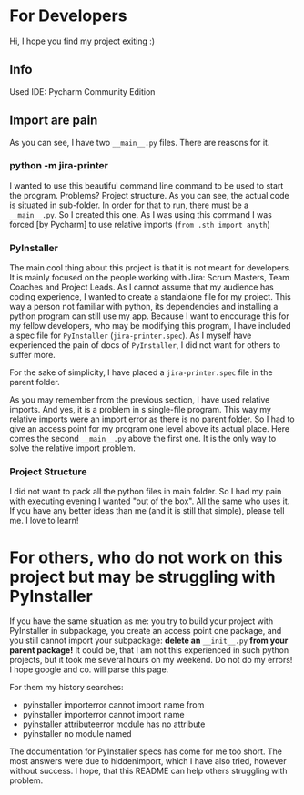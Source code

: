 # For Developers
Hi, I hope you find my project exiting :)

## Info
Used IDE: Pycharm Community Edition

## Import are pain
As you can see, I have two `__main__.py` files. There are reasons for it.

### python -m jira-printer
I wanted to use this beautiful command line command to be used to start the program. Problems?
Project structure. As you can see, the actual code is situated in sub-folder. 
In order for that to run, there must be a `__main__.py`. So I created this one. 
As I was using this command I was forced [by Pycharm] to use relative imports (`from .sth import anyth`)

### PyInstaller
The main cool thing about this project is that it is not meant for developers.
It is mainly focused on the people working with Jira: Scrum Masters, Team Coaches and Project Leads.
As I cannot assume that my audience has coding experience, I wanted to create a standalone file for my project.
This way a person not familiar with python, its dependencies and installing a python program can still use my app.
Because I want to encourage this for my fellow developers, who may be modifying this program, I have included a spec file for `PyInstaller` (`jira-printer.spec`). 
As I myself have experienced the pain of docs of `PyInstaller`, I did not want for others to suffer more.

For the sake of simplicity, I have placed a `jira-printer.spec` file in the parent folder.

As you may remember from the previous section, I have used relative imports. And yes, it is a problem in s single-file program.
This way my relative imports were an import error as there is no parent folder. So I had to give an access point for my program one level above its actual place.
Here comes the second `__main__.py` above the first one. It is the only way to solve the relative import problem.

### Project Structure
I did not want to pack all the python files in main folder. So I had my pain with executing evening I wanted "out of the box".
All the same who uses it. If you have any better ideas than me (and it is still that simple), please tell me. I love to learn!

# For others, who do not work on this project but may be struggling with PyInstaller
If you have the same situation as me: you try to build your project with PyInstaller in subpackage,
you create an access point one package, and you still cannot import your subpackage:
**delete an** `__init__.py` **from your parent package!** It could be, that I am not this experienced in such python projects,
but it took me several hours on my weekend. Do not do my errors! I hope google and co. will parse this page.

For them my history searches:
* pyinstaller importerror cannot import name from
* pyinstaller importerror cannot import name
* pyinstaller attributeerror module has no attribute
* pyinstaller no module named

The documentation for PyInstaller specs has come for me too short. The most answers were due to hiddenimport, which I have also tried, however without success.
I hope, that this README can help others struggling with problem.

